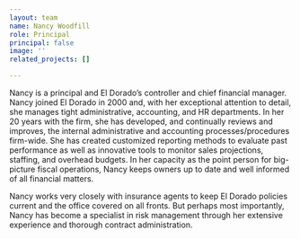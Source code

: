 ```yaml
---
layout: team
name: Nancy Woodfill
role: Principal
principal: false
image: ''
related_projects: []

---
```

Nancy is a principal and El Dorado’s controller and chief financial manager. Nancy joined El Dorado in 2000 and, with her exceptional attention to detail, she manages tight administrative, accounting, and HR departments. In her 20 years with the firm, she has developed, and continually reviews and improves, the internal administrative and accounting processes/procedures firm-wide. She has created customized reporting methods to evaluate past performance as well as innovative tools to monitor sales projections, staffing, and overhead budgets. In her capacity as the point person for big-picture fiscal operations, Nancy keeps owners up to date and well informed of all financial matters.

Nancy works very closely with insurance agents to keep El Dorado policies current and the office covered on all fronts. But perhaps most importantly, Nancy has become a specialist in risk management through her extensive experience and thorough contract administration.